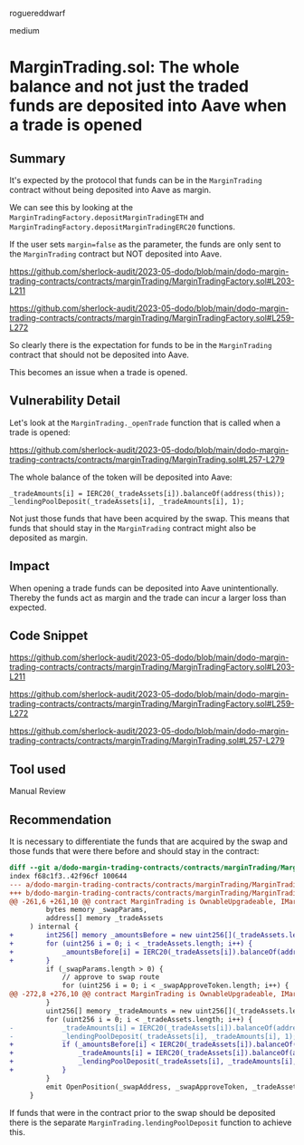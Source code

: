 roguereddwarf

medium

# MarginTrading.sol: The whole balance and not just the traded funds are deposited into Aave when a trade is opened

## Summary
It's expected by the protocol that funds can be in the `MarginTrading` contract without being deposited into Aave as margin.

We can see this by looking at the `MarginTradingFactory.depositMarginTradingETH` and `MarginTradingFactory.depositMarginTradingERC20` functions.

If the user sets `margin=false` as the parameter, the funds are only sent to the `MarginTrading` contract but NOT deposited into Aave.

https://github.com/sherlock-audit/2023-05-dodo/blob/main/dodo-margin-trading-contracts/contracts/marginTrading/MarginTradingFactory.sol#L203-L211

https://github.com/sherlock-audit/2023-05-dodo/blob/main/dodo-margin-trading-contracts/contracts/marginTrading/MarginTradingFactory.sol#L259-L272

So clearly there is the expectation for funds to be in the `MarginTrading` contract that should not be deposited into Aave.

This becomes an issue when a trade is opened.

## Vulnerability Detail
Let's look at the `MarginTrading._openTrade` function that is called when a trade is opened:

https://github.com/sherlock-audit/2023-05-dodo/blob/main/dodo-margin-trading-contracts/contracts/marginTrading/MarginTrading.sol#L257-L279

The whole balance of the token will be deposited into Aave:

```solidity
_tradeAmounts[i] = IERC20(_tradeAssets[i]).balanceOf(address(this)); 
_lendingPoolDeposit(_tradeAssets[i], _tradeAmounts[i], 1); 
```

Not just those funds that have been acquired by the swap. This means that funds that should stay in the `MarginTrading` contract might also be deposited as margin.

## Impact
When opening a trade funds can be deposited into Aave unintentionally. Thereby the funds act as margin and the trade can incur a larger loss than expected.

## Code Snippet
https://github.com/sherlock-audit/2023-05-dodo/blob/main/dodo-margin-trading-contracts/contracts/marginTrading/MarginTradingFactory.sol#L203-L211

https://github.com/sherlock-audit/2023-05-dodo/blob/main/dodo-margin-trading-contracts/contracts/marginTrading/MarginTradingFactory.sol#L259-L272

https://github.com/sherlock-audit/2023-05-dodo/blob/main/dodo-margin-trading-contracts/contracts/marginTrading/MarginTrading.sol#L257-L279

## Tool used
Manual Review

## Recommendation
It is necessary to differentiate the funds that are acquired by the swap and those funds that were there before and should stay in the contract:

```diff
diff --git a/dodo-margin-trading-contracts/contracts/marginTrading/MarginTrading.sol b/dodo-margin-trading-contracts/contracts/marginTrading/MarginTrading.sol
index f68c1f3..42f96cf 100644
--- a/dodo-margin-trading-contracts/contracts/marginTrading/MarginTrading.sol
+++ b/dodo-margin-trading-contracts/contracts/marginTrading/MarginTrading.sol
@@ -261,6 +261,10 @@ contract MarginTrading is OwnableUpgradeable, IMarginTrading, IFlashLoanReceiver
         bytes memory _swapParams,
         address[] memory _tradeAssets
     ) internal {
+        int256[] memory _amountsBefore = new uint256[](_tradeAssets.length);
+        for (uint256 i = 0; i < _tradeAssets.length; i++) {
+            _amountsBefore[i] = IERC20(_tradeAssets[i]).balanceOf(address(this));
+        }
         if (_swapParams.length > 0) {
             // approve to swap route
             for (uint256 i = 0; i < _swapApproveToken.length; i++) {
@@ -272,8 +276,10 @@ contract MarginTrading is OwnableUpgradeable, IMarginTrading, IFlashLoanReceiver
         }
         uint256[] memory _tradeAmounts = new uint256[](_tradeAssets.length);
         for (uint256 i = 0; i < _tradeAssets.length; i++) {
-            _tradeAmounts[i] = IERC20(_tradeAssets[i]).balanceOf(address(this));
-            _lendingPoolDeposit(_tradeAssets[i], _tradeAmounts[i], 1);
+            if (_amountsBefore[i] < IERC20(_tradeAssets[i]).balanceOf(address(this))) {
+                _tradeAmounts[i] = IERC20(_tradeAssets[i]).balanceOf(address(this)) - _amountsBefore[i];
+                _lendingPoolDeposit(_tradeAssets[i], _tradeAmounts[i], 1);
+            }
         }
         emit OpenPosition(_swapAddress, _swapApproveToken, _tradeAssets, _tradeAmounts);
     }
```

If funds that were in the contract prior to the swap should be deposited there is the separate `MarginTrading.lendingPoolDeposit` function to achieve this.